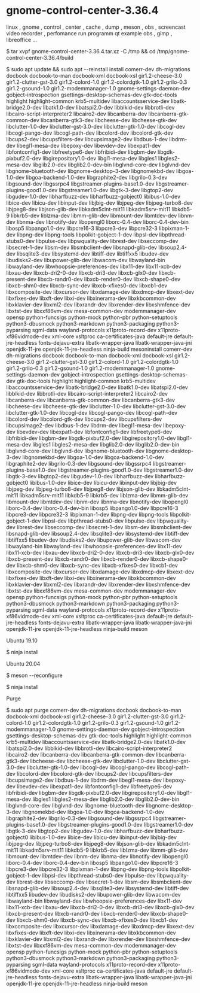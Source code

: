# gnome-control-center-3.36.4
linux , gnome , control , center , cache , dump , meson , obs , screencast video recorder , perfomance run programm qt example obs , gimp , libreoffice ...

$ tar xvpf gnome-control-center-3.36.4.tar.xz -C /tmp && cd /tmp/gnome-control-center-3.36.4/build

$ sudo apt update && sudo apt --reinstall install comerr-dev dh-migrations docbook docbook-to-man docbook-xml docbook-xsl gir1.2-cheese-3.0 gir1.2-clutter-gst-3.0 gir1.2-colord-1.0 gir1.2-colordgtk-1.0 gir1.2-grilo-0.3 gir1.2-gsound-1.0 gir1.2-modemmanager-1.0 gnome-settings-daemon-dev gobject-introspection gsettings-desktop-schemas-dev gtk-doc-tools highlight highlight-common krb5-multidev libaccountsservice-dev libatk-bridge2.0-dev libatk1.0-dev libatspi2.0-dev libblkid-dev libbrotli-dev libcairo-script-interpreter2 libcairo2-dev libcanberra-dev libcanberra-gtk-common-dev libcanberra-gtk3-dev libcheese-dev libcheese-gtk-dev libclutter-1.0-dev libclutter-gst-3.0-dev libclutter-gtk-1.0-dev libcogl-dev libcogl-pango-dev libcogl-path-dev libcolord-dev libcolord-gtk-dev libcups2-dev libcupsfilters-dev libcupsimage2-dev libdbus-1-dev libdrm-dev libegl1-mesa-dev libepoxy-dev libevdev-dev libexpat1-dev libfontconfig1-dev libfreetype6-dev libfribidi-dev libgbm-dev libgdk-pixbuf2.0-dev libgirepository1.0-dev libgl1-mesa-dev libgles1 libgles2-mesa-dev libglib2.0-dev libglib2.0-dev-bin libglvnd-core-dev libglvnd-dev libgnome-bluetooth-dev libgnome-desktop-3-dev libgnomekbd-dev libgoa-1.0-dev libgoa-backend-1.0-dev libgraphite2-dev libgrilo-0.3-dev libgsound-dev libgssrpc4 libgstreamer-plugins-base1.0-dev libgstreamer-plugins-good1.0-dev libgstreamer1.0-dev libgtk-3-dev libgtop2-dev libgudev-1.0-dev libharfbuzz-dev libharfbuzz-gobject0 libibus-1.0-dev libice-dev libicu-dev libinput-dev libjbig-dev libjpeg-dev libjpeg-turbo8-dev libjpeg8-dev libjson-glib-dev libkadm5clnt-mit11 libkadm5srv-mit11 libkdb5-9 libkrb5-dev liblzma-dev libmm-glib-dev libmount-dev libmtdev-dev libnm-dev libnma-dev libnotify-dev libopengl0 liborc-0.4-dev liborc-0.4-dev-bin libosp5 libpango1.0-dev libpcre16-3 libpcre3-dev libpcre32-3 libpixman-1-dev libpng-dev libpng-tools libpolkit-gobject-1-dev libpsl-dev libpthread-stubs0-dev libpulse-dev libpwquality-dev librest-dev libseccomp-dev libsecret-1-dev libsm-dev libsmbclient-dev libsnapd-glib-dev libsoup2.4-dev libsqlite3-dev libsystemd-dev libtiff-dev libtiffxx5 libudev-dev libudisks2-dev libupower-glib-dev libwacom-dev libwayland-bin libwayland-dev libwhoopsie-preferences-dev libx11-dev libx11-xcb-dev libxau-dev libxcb-dri2-0-dev libxcb-dri3-dev libxcb-glx0-dev libxcb-present-dev libxcb-randr0-dev libxcb-render0-dev libxcb-shape0-dev libxcb-shm0-dev libxcb-sync-dev libxcb-xfixes0-dev libxcb1-dev libxcomposite-dev libxcursor-dev libxdamage-dev libxdmcp-dev libxext-dev libxfixes-dev libxft-dev libxi-dev libxinerama-dev libxkbcommon-dev libxklavier-dev libxml2-dev libxrandr-dev libxrender-dev libxshmfence-dev libxtst-dev libxxf86vm-dev mesa-common-dev modemmanager-dev opensp python-funcsigs python-mock python-pbr python-setuptools python3-dbusmock python3-markdown python3-packaging python3-pyparsing sgml-data wayland-protocols x11proto-record-dev x11proto-xf86vidmode-dev xml-core xsltproc ca-certificates-java default-jre default-jre-headless fonts-dejavu-extra libatk-wrapper-java libatk-wrapper-java-jni openjdk-11-jre openjdk-11-jre-headless ninja-build mesoninstall comerr-dev dh-migrations docbook docbook-to-man docbook-xml docbook-xsl gir1.2-cheese-3.0 gir1.2-clutter-gst-3.0 gir1.2-colord-1.0 gir1.2-colordgtk-1.0 gir1.2-grilo-0.3 gir1.2-gsound-1.0 gir1.2-modemmanager-1.0 gnome-settings-daemon-dev gobject-introspection gsettings-desktop-schemas-dev gtk-doc-tools highlight highlight-common krb5-multidev libaccountsservice-dev libatk-bridge2.0-dev libatk1.0-dev libatspi2.0-dev libblkid-dev libbrotli-dev libcairo-script-interpreter2 libcairo2-dev libcanberra-dev libcanberra-gtk-common-dev libcanberra-gtk3-dev libcheese-dev libcheese-gtk-dev libclutter-1.0-dev libclutter-gst-3.0-dev libclutter-gtk-1.0-dev libcogl-dev libcogl-pango-dev libcogl-path-dev libcolord-dev libcolord-gtk-dev libcups2-dev libcupsfilters-dev libcupsimage2-dev libdbus-1-dev libdrm-dev libegl1-mesa-dev libepoxy-dev libevdev-dev libexpat1-dev libfontconfig1-dev libfreetype6-dev libfribidi-dev libgbm-dev libgdk-pixbuf2.0-dev libgirepository1.0-dev libgl1-mesa-dev libgles1 libgles2-mesa-dev libglib2.0-dev libglib2.0-dev-bin libglvnd-core-dev libglvnd-dev libgnome-bluetooth-dev libgnome-desktop-3-dev libgnomekbd-dev libgoa-1.0-dev libgoa-backend-1.0-dev libgraphite2-dev libgrilo-0.3-dev libgsound-dev libgssrpc4 libgstreamer-plugins-base1.0-dev libgstreamer-plugins-good1.0-dev libgstreamer1.0-dev libgtk-3-dev libgtop2-dev libgudev-1.0-dev libharfbuzz-dev libharfbuzz-gobject0 libibus-1.0-dev libice-dev libicu-dev libinput-dev libjbig-dev libjpeg-dev libjpeg-turbo8-dev libjpeg8-dev libjson-glib-dev libkadm5clnt-mit11 libkadm5srv-mit11 libkdb5-9 libkrb5-dev liblzma-dev libmm-glib-dev libmount-dev libmtdev-dev libnm-dev libnma-dev libnotify-dev libopengl0 liborc-0.4-dev liborc-0.4-dev-bin libosp5 libpango1.0-dev libpcre16-3 libpcre3-dev libpcre32-3 libpixman-1-dev libpng-dev libpng-tools libpolkit-gobject-1-dev libpsl-dev libpthread-stubs0-dev libpulse-dev libpwquality-dev librest-dev libseccomp-dev libsecret-1-dev libsm-dev libsmbclient-dev libsnapd-glib-dev libsoup2.4-dev libsqlite3-dev libsystemd-dev libtiff-dev libtiffxx5 libudev-dev libudisks2-dev libupower-glib-dev libwacom-dev libwayland-bin libwayland-dev libwhoopsie-preferences-dev libx11-dev libx11-xcb-dev libxau-dev libxcb-dri2-0-dev libxcb-dri3-dev libxcb-glx0-dev libxcb-present-dev libxcb-randr0-dev libxcb-render0-dev libxcb-shape0-dev libxcb-shm0-dev libxcb-sync-dev libxcb-xfixes0-dev libxcb1-dev libxcomposite-dev libxcursor-dev libxdamage-dev libxdmcp-dev libxext-dev libxfixes-dev libxft-dev libxi-dev libxinerama-dev libxkbcommon-dev libxklavier-dev libxml2-dev libxrandr-dev libxrender-dev libxshmfence-dev libxtst-dev libxxf86vm-dev mesa-common-dev modemmanager-dev opensp python-funcsigs python-mock python-pbr python-setuptools python3-dbusmock python3-markdown python3-packaging python3-pyparsing sgml-data wayland-protocols x11proto-record-dev x11proto-xf86vidmode-dev xml-core xsltproc ca-certificates-java default-jre default-jre-headless fonts-dejavu-extra libatk-wrapper-java libatk-wrapper-java-jni openjdk-11-jre openjdk-11-jre-headless ninja-build meson

Ubuntu 19.10

$ ninja install

Ubuntu 20.04

$ meson --reconfigure

$ ninja install

Purge

$ sudo apt purge comerr-dev dh-migrations docbook docbook-to-man docbook-xml docbook-xsl gir1.2-cheese-3.0 gir1.2-clutter-gst-3.0 gir1.2-colord-1.0 gir1.2-colordgtk-1.0 gir1.2-grilo-0.3 gir1.2-gsound-1.0 gir1.2-modemmanager-1.0 gnome-settings-daemon-dev gobject-introspection gsettings-desktop-schemas-dev gtk-doc-tools highlight highlight-common krb5-multidev libaccountsservice-dev libatk-bridge2.0-dev libatk1.0-dev libatspi2.0-dev libblkid-dev libbrotli-dev libcairo-script-interpreter2 libcairo2-dev libcanberra-dev libcanberra-gtk-common-dev libcanberra-gtk3-dev libcheese-dev libcheese-gtk-dev libclutter-1.0-dev libclutter-gst-3.0-dev libclutter-gtk-1.0-dev libcogl-dev libcogl-pango-dev libcogl-path-dev libcolord-dev libcolord-gtk-dev libcups2-dev libcupsfilters-dev libcupsimage2-dev libdbus-1-dev libdrm-dev libegl1-mesa-dev libepoxy-dev libevdev-dev libexpat1-dev libfontconfig1-dev libfreetype6-dev libfribidi-dev libgbm-dev libgdk-pixbuf2.0-dev libgirepository1.0-dev libgl1-mesa-dev libgles1 libgles2-mesa-dev libglib2.0-dev libglib2.0-dev-bin libglvnd-core-dev libglvnd-dev libgnome-bluetooth-dev libgnome-desktop-3-dev libgnomekbd-dev libgoa-1.0-dev libgoa-backend-1.0-dev libgraphite2-dev libgrilo-0.3-dev libgsound-dev libgssrpc4 libgstreamer-plugins-base1.0-dev libgstreamer-plugins-good1.0-dev libgstreamer1.0-dev libgtk-3-dev libgtop2-dev libgudev-1.0-dev libharfbuzz-dev libharfbuzz-gobject0 libibus-1.0-dev libice-dev libicu-dev libinput-dev libjbig-dev libjpeg-dev libjpeg-turbo8-dev libjpeg8-dev libjson-glib-dev libkadm5clnt-mit11 libkadm5srv-mit11 libkdb5-9 libkrb5-dev liblzma-dev libmm-glib-dev libmount-dev libmtdev-dev libnm-dev libnma-dev libnotify-dev libopengl0 liborc-0.4-dev liborc-0.4-dev-bin libosp5 libpango1.0-dev libpcre16-3 libpcre3-dev libpcre32-3 libpixman-1-dev libpng-dev libpng-tools libpolkit-gobject-1-dev libpsl-dev libpthread-stubs0-dev libpulse-dev libpwquality-dev librest-dev libseccomp-dev libsecret-1-dev libsm-dev libsmbclient-dev libsnapd-glib-dev libsoup2.4-dev libsqlite3-dev libsystemd-dev libtiff-dev libtiffxx5 libudev-dev libudisks2-dev libupower-glib-dev libwacom-dev libwayland-bin libwayland-dev libwhoopsie-preferences-dev libx11-dev libx11-xcb-dev libxau-dev libxcb-dri2-0-dev libxcb-dri3-dev libxcb-glx0-dev libxcb-present-dev libxcb-randr0-dev libxcb-render0-dev libxcb-shape0-dev libxcb-shm0-dev libxcb-sync-dev libxcb-xfixes0-dev libxcb1-dev libxcomposite-dev libxcursor-dev libxdamage-dev libxdmcp-dev libxext-dev libxfixes-dev libxft-dev libxi-dev libxinerama-dev libxkbcommon-dev libxklavier-dev libxml2-dev libxrandr-dev libxrender-dev libxshmfence-dev libxtst-dev libxxf86vm-dev mesa-common-dev modemmanager-dev opensp python-funcsigs python-mock python-pbr python-setuptools python3-dbusmock python3-markdown python3-packaging python3-pyparsing sgml-data wayland-protocols x11proto-record-dev x11proto-xf86vidmode-dev xml-core xsltproc ca-certificates-java default-jre default-jre-headless fonts-dejavu-extra libatk-wrapper-java libatk-wrapper-java-jni openjdk-11-jre openjdk-11-jre-headless ninja-build meson
